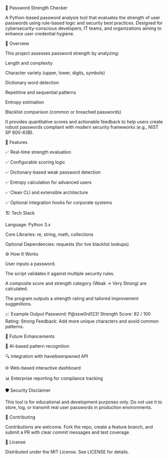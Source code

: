 🔐 Password Strength Checker

A Python-based password analysis tool that evaluates the strength of user passwords using rule-based logic and security best practices. Designed for cybersecurity-conscious developers, IT teams, and organizations aiming to enhance user credential hygiene.

🚀 Overview

This project assesses password strength by analyzing:

Length and complexity

Character variety (upper, lower, digits, symbols)

Dictionary word detection

Repetitive and sequential patterns

Entropy estimation

Blacklist comparison (common or breached passwords)

It provides quantitative scores and actionable feedback to help users create robust passwords compliant with modern security frameworks (e.g., NIST SP 800-63B).

🧩 Features

✅ Real-time strength evaluation

✅ Configurable scoring logic

✅ Dictionary-based weak password detection

✅ Entropy calculation for advanced users

✅ Clean CLI and extensible architecture

✅ Optional integration hooks for corporate systems

🏗️ Tech Stack

Language: Python 3.x

Core Libraries: re, string, math, collections

Optional Dependencies: requests (for live blacklist lookups)

⚙️ How It Works

User inputs a password.

The script validates it against multiple security rules.

A composite score and strength category (Weak → Very Strong) are calculated.

The program outputs a strength rating and tailored improvement suggestions.

📈 Example Output
Password: P@ssw0rd123!
Strength Score: 82 / 100
Rating: Strong
Feedback: Add more unique characters and avoid common patterns.

🔧 Future Enhancements

🧠 AI-based pattern recognition

🔍 Integration with haveibeenpwned API

🌐 Web-based interactive dashboard

📊 Enterprise reporting for compliance tracking

🛡️ Security Disclaimer

This tool is for educational and development purposes only.
Do not use it to store, log, or transmit real user passwords in production environments.

🤝 Contributing

Contributions are welcome.
Fork the repo, create a feature branch, and submit a PR with clear commit messages and test coverage.

📜 License

Distributed under the MIT License. See LICENSE for details.
